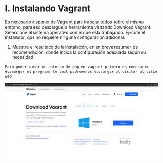 # **I. Instalando Vagrant**

Es necesario disponer de Vagrant para trabajar todos sobre el mismo entorno, para
eso descargue la herramienta visitando Download Vagrant. Seleccione el sistema
operativo con el que está trabajando. Ejecute el instalador, que no requiere ninguna
configuración adicional.

1. Muestre el resultado de la instalación, en un breve resumen de recomendación,
donde indica la configuración adecuada según su necesidad

~~~
Para poder crear un entorno de php en vagrant primero es necesario descargar el programa lo cual podremonos descargar al visitar al sitio wed
~~~
<div>
<p style = 'text-align:center;'>
<img src="img/cap1.PNG" alt="JuveYell" width="600px">
</p>
</div>